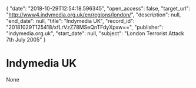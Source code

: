 {
  "date": "2018-10-29T12:54:18.596345", 
  "open_access": false, 
  "target_url": "http://www4.indymedia.org.uk/en/regions/london/", 
  "description": null, 
  "end_date": null, 
  "title": "Indymedia UK", 
  "record_id": "20181029T125418/xfLrVzZ78MSeQnTFdyXpxw==", 
  "publisher": "indymedia.org.uk", 
  "start_date": null, 
  "subject": "London Terrorist Attack 7th July 2005"
}

# Indymedia UK

None